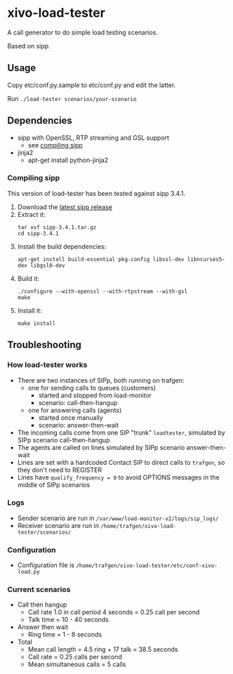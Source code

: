 # xivo-load-tester

A call generator to do simple load testing scenarios.

Based on sipp.

## Usage

Copy etc/conf.py.sample to etc/conf.py and edit the latter.

Run `./load-tester scenarios/your-scenario`

## Dependencies

* sipp with OpenSSL, RTP streaming and GSL support
    * see [compiling sipp](#compiling-sipp)
* jinja2
    * apt-get install python-jinja2


### Compiling sipp

This version of load-tester has been tested against sipp 3.4.1.

1. Download the [latest sipp release](https://github.com/SIPp/sipp/releases)
2. Extract it:
   ```
   tar xvf sipp-3.4.1.tar.gz
   cd sipp-3.4.1
   ```
3. Install the build dependencies:
   ```
   apt-get install build-essential pkg-config libssl-dev libncurses5-dev libgsl0-dev
   ```
4. Build it:
   ```
   ./configure --with-openssl --with-rtpstream --with-gsl
   make
   ```
5. Install it:
   ```
   make install
   ```

## Troubleshooting

### How load-tester works

* There are two instances of SIPp, both running on trafgen:
  * one for sending calls to queues (customers)
    * started and stopped from load-monitor
    * scenario: call-then-hangup
  * one for answering calls (agents)
    * started once manually
    * scenario: answer-then-wait
* The incoming calls come from one SIP "trunk" `loadtester`, simulated by SIPp scenario call-then-hangup
* The agents are called on lines simulated by SIPp scenario answer-then-wait
* Lines are set with a hardcoded Contact SIP to direct calls to `trafgen`, so they don't need to REGISTER
* Lines have `qualify_frequency = 0` to avoid OPTIONS messages in the middle of SIPp scenarios

### Logs

* Sender scenario are run in `/var/www/load-monitor-v2/logs/sip_logs/`
* Receiver scenario are run in `/home/trafgen/xivo-load-tester/scenarios/`

### Configuration
* Configuration file is `/home/trafgen/xivo-load-tester/etc/conf-xivo-load.py`

### Current scenarios

* Call then hangup
  * Call rate 1.0 in call period 4 seconds = 0.25 call per second
  * Talk time = 10 - 40 seconds
* Answer then wait
  * Ring time = 1 - 8 seconds
* Total
  * Mean call length = 4.5 ring + 17 talk = 38.5 seconds
  * Call rate = 0.25 calls per second
  * Mean simultaneous calls = 5 calls
